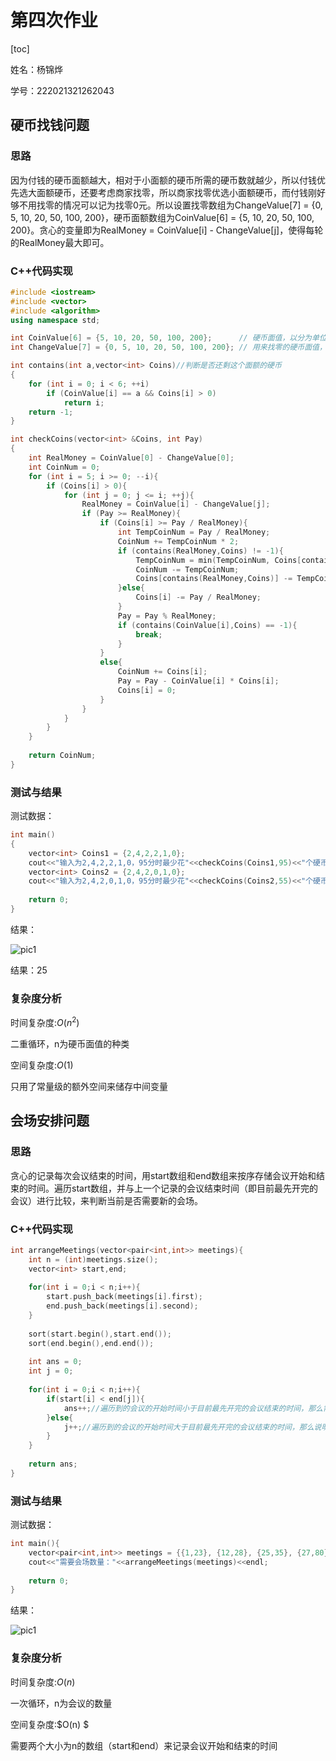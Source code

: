 # 第四次作业

[toc]

姓名：杨锦烨

学号：222021321262043

## 硬币找钱问题

### 思路

因为付钱的硬币面额越大，相对于小面额的硬币所需的硬币数就越少，所以付钱优先选大面额硬币，还要考虑商家找零，所以商家找零优选小面额硬币，而付钱刚好够不用找零的情况可以记为找零0元。所以设置找零数组为ChangeValue[7] = {0, 5, 10, 20, 50, 100, 200}，硬币面额数组为CoinValue[6] = {5, 10, 20, 50, 100, 200}。贪心的变量即为RealMoney = CoinValue[i] - ChangeValue[j]，使得每轮的RealMoney最大即可。

### C++代码实现

```C++
#include <iostream>
#include <vector>
#include <algorithm>
using namespace std;

int CoinValue[6] = {5, 10, 20, 50, 100, 200};	   // 硬币面值，以分为单位
int ChangeValue[7] = {0, 5, 10, 20, 50, 100, 200}; // 用来找零的硬币面值，0为不找零的情况

int contains(int a,vector<int> Coins)//判断是否还剩这个面额的硬币
{
	for (int i = 0; i < 6; ++i)
		if (CoinValue[i] == a && Coins[i] > 0)
			return i;
	return -1;
}

int checkCoins(vector<int> &Coins, int Pay)
{
	int RealMoney = CoinValue[0] - ChangeValue[0];
	int CoinNum = 0;
	for (int i = 5; i >= 0; --i){
		if (Coins[i] > 0){
			for (int j = 0; j <= i; ++j){
				RealMoney = CoinValue[i] - ChangeValue[j];
				if (Pay >= RealMoney){
					if (Coins[i] >= Pay / RealMoney){
						int TempCoinNum = Pay / RealMoney;
						CoinNum += TempCoinNum * 2;
						if (contains(RealMoney,Coins) != -1){
							TempCoinNum = min(TempCoinNum, Coins[contains(RealMoney,Coins)]);
							CoinNum -= TempCoinNum;
							Coins[contains(RealMoney,Coins)] -= TempCoinNum;
						}else{
							Coins[i] -= Pay / RealMoney;
						}
						Pay = Pay % RealMoney;
						if (contains(CoinValue[i],Coins) == -1){
							break;
						}
					}
					else{
						CoinNum += Coins[i];
						Pay = Pay - CoinValue[i] * Coins[i];
						Coins[i] = 0;
					}
				}
			}
		}
	}
	
	return CoinNum;
}
```

### 测试与结果

测试数据：

```c++
int main()
{
	vector<int> Coins1 = {2,4,2,2,1,0};
	cout<<"输入为2,4,2,2,1,0，95分时最少花"<<checkCoins(Coins1,95)<<"个硬币"<<endl;
	vector<int> Coins2 = {2,4,2,0,1,0};
	cout<<"输入为2,4,2,0,1,0，95分时最少花"<<checkCoins(Coins2,55)<<"个硬币"<<endl;
	
	return 0;
}
```

结果：

 ![pic1](D:/Typora/notes/2023_2024A/算法分析与设计/pics/pic4.png) 

结果：25

### 复杂度分析

时间复杂度:$O(n^2)$   

二重循环，n为硬币面值的种类

空间复杂度:$O(1)$   

只用了常量级的额外空间来储存中间变量

## 会场安排问题

### 思路

贪心的记录每次会议结束的时间，用start数组和end数组来按序存储会议开始和结束的时间。遍历start数组，并与上一个记录的会议结束时间（即目前最先开完的会议）进行比较，来判断当前是否需要新的会场。

### C++代码实现

```C++
int arrangeMeetings(vector<pair<int,int>> meetings){
	int n = (int)meetings.size();
	vector<int> start,end;
	
	for(int i = 0;i < n;i++){
		start.push_back(meetings[i].first);
		end.push_back(meetings[i].second);
	}
	
	sort(start.begin(),start.end());
	sort(end.begin(),end.end());
	
	int ans = 0;
	int j = 0;
	
	for(int i = 0;i < n;i++){
		if(start[i] < end[j]){
			ans++;//遍历到的会议的开始时间小于目前最先开完的会议结束的时间，那么需要多一个会场
		}else{
			j++;//遍历到的会议的开始时间大于目前最先开完的会议结束的时间，那么说明目前最先开完的会议已经结束，记录下一个最先开完的会议的结束时间
		}
	}
	
	return ans;
}
```

### 测试与结果

测试数据：

```c++
int main(){
	vector<pair<int,int>> meetings = {{1,23}, {12,28}, {25,35}, {27,80}, {36,50}};
	cout<<"需要会场数量："<<arrangeMeetings(meetings)<<endl;
	
	return 0;
}
```

结果：

 ![pic1](D:/Typora/notes/2023_2024A/算法分析与设计/pics/pic5.png)

### 复杂度分析

时间复杂度:$O(n)$   

一次循环，n为会议的数量

空间复杂度:$O(n) $  

需要两个大小为n的数组（start和end）来记录会议开始和结束的时间